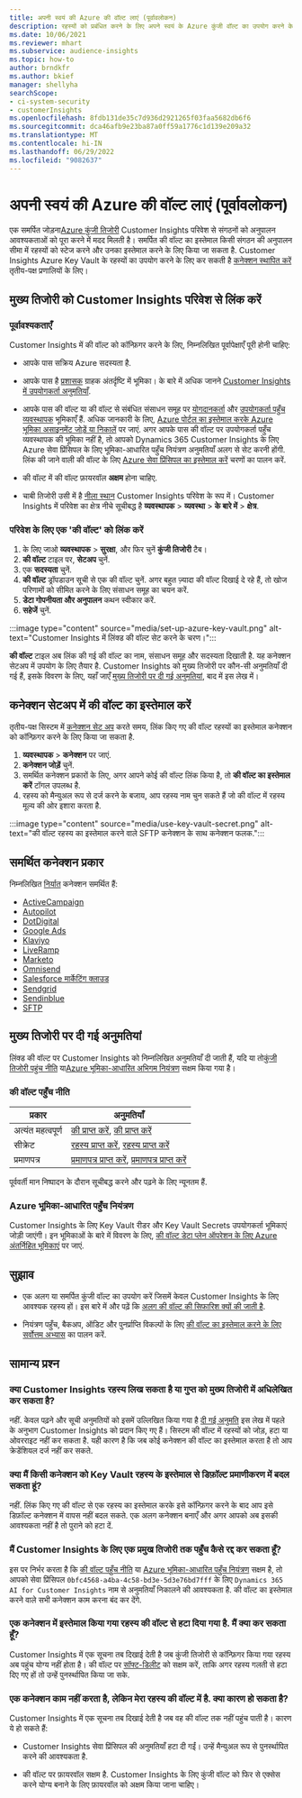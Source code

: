 ```yaml
---
title: अपनी स्वयं की Azure की वॉल्ट लाएं (पूर्वावलोकन)
description: रहस्यों को प्रबंधित करने के लिए अपने स्वयं के Azure कुंजी वॉल्ट का उपयोग करने के लिए Customer Insights को कॉन्फ़िगर करने का तरीका जानें।
ms.date: 10/06/2021
ms.reviewer: mhart
ms.subservice: audience-insights
ms.topic: how-to
author: brndkfr
ms.author: bkief
manager: shellyha
searchScope:
- ci-system-security
- customerInsights
ms.openlocfilehash: 8fdb131de35c7d936d2921265f03faa5682db6f6
ms.sourcegitcommit: dca46afb9e23ba87a0ff59a1776c1d139e209a32
ms.translationtype: MT
ms.contentlocale: hi-IN
ms.lasthandoff: 06/29/2022
ms.locfileid: "9082637"
---
```

# <a name="bring-your-own-azure-key-vault-preview"></a>अपनी स्वयं की Azure की वॉल्ट लाएं (पूर्वावलोकन)

एक समर्पित जोड़ना[Azure कुंजी तिजोरी](/azure/key-vault/general/basic-concepts) Customer Insights परिवेश से संगठनों को अनुपालन आवश्यकताओं को पूरा करने में मदद मिलती है।
समर्पित की वॉल्ट का इस्तेमाल किसी संगठन की अनुपालन सीमा में रहस्यों को स्टेज करने और उनका इस्तेमाल करने के लिए किया जा सकता है. Customer Insights Azure Key Vault के रहस्यों का उपयोग करने के लिए कर सकती है [कनेक्शन स्थापित करें](connections.md) तृतीय-पक्ष प्रणालियों के लिए।

## <a name="link-the-key-vault-to-the-customer-insights-environment"></a>मुख्य तिजोरी को Customer Insights परिवेश से लिंक करें

### <a name="prerequisites"></a>पूर्वावश्यकताएँ

Customer Insights में की वॉल्ट को कॉन्फ़िगर करने के लिए, निम्नलिखित पूर्वापेक्षाएँ पूरी होनी चाहिए:

- आपके पास सक्रिय Azure सदस्यता है.

- आपके पास है [प्रशासक](permissions.md#admin) ग्राहक अंतर्दृष्टि में भूमिका। के बारे में अधिक जानने [Customer Insights में उपयोगकर्ता अनुमतियाँ](permissions.md#assign-roles-and-permissions).

- आपके पास की वॉल्ट या की वॉल्ट से संबंधित संसाधन समूह पर [योगदानकर्ता](/azure/role-based-access-control/built-in-roles#contributor) और [उपयोगकर्ता पहुँच व्यवस्थापक](/azure/role-based-access-control/built-in-roles#user-access-administrator) भूमिकाएँ हैं. अधिक जानकारी के लिए, [Azure पोर्टल का इस्तेमाल करके Azure भूमिका असाइनमेंट जोड़ें या निकालें](/azure/role-based-access-control/role-assignments-portal) पर जाएं. अगर आपके पास की वॉल्ट पर उपयोगकर्ता पहुँच व्यवस्थापक की भूमिका नहीं है, तो आपको Dynamics 365 Customer Insights के लिए Azure सेवा प्रिंसिपल के लिए भूमिका-आधारित पहुँच नियंत्रण अनुमतियाँ अलग से सेट करनी होंगी. लिंक की जाने वाली की वॉल्ट के लिए [Azure सेवा प्रिंसिपल का इस्तेमाल करें](connect-service-principal.md) चरणों का पालन करें.

- की वॉल्ट में की वॉल्ट फ़ायरवॉल **अक्षम** होना चाहिए.

- चाबी तिजोरी उसी में है [नीला स्थान](https://azure.microsoft.com/global-infrastructure/geographies/#overview) Customer Insights परिवेश के रूप में। Customer Insights में परिवेश का क्षेत्र नीचे सूचीबद्ध है **व्यवस्थापक** > **व्यवस्था** > **के बारे में** > **क्षेत्र**.

### <a name="link-a-key-vault-to-the-environment"></a>परिवेश के लिए एक 'की वॉल्ट' को लिंक करें

1. के लिए जाओ **व्यवस्थापक** > **सुरक्षा**, और फिर चुनें **कुंजी तिजोरी** टैब।
1. **की वॉल्ट** टाइल पर, **सेटअप** चुनें.
1. एक **सदस्यता** चुनें.
1. **की वॉल्ट** ड्रॉपडाउन सूची से एक की वॉल्ट चुनें. अगर बहुत ज़्यादा की वॉल्ट दिखाई दे रहे हैं, तो खोज परिणामों को सीमित करने के लिए संसाधन समूह का चयन करें.
1. **डेटा गोपनीयता और अनुपालन** कथन स्वीकार करें.
1. **सहेजें** चुनें.

:::image type="content" source="media/set-up-azure-key-vault.png" alt-text="Customer Insights में लिंक्ड की वॉल्ट सेट करने के चरण।":::

**की वॉल्ट** टाइल अब लिंक की गई की वॉल्ट का नाम, संसाधन समूह और सदस्यता दिखाती है. यह कनेक्शन सेटअप में उपयोग के लिए तैयार है.
Customer Insights को मुख्य तिजोरी पर कौन-सी अनुमतियाँ दी गई हैं, इसके विवरण के लिए, यहाँ जाएँ [मुख्य तिजोरी पर दी गई अनुमतियां](#permissions-granted-on-the-key-vault), बाद में इस लेख में।

## <a name="use-the-key-vault-in-the-connection-setup"></a>कनेक्शन सेटअप में की वॉल्ट का इस्तेमाल करें

तृतीय-पक्ष सिस्टम में [कनेक्शन सेट अप](connections.md) करते समय, लिंक किए गए की वॉल्ट रहस्यों का इस्तेमाल कनेक्शन को कॉन्फ़िगर करने के लिए किया जा सकता है.

1. **व्यवस्थापक** > **कनेक्शन** पर जाएं.
1. **कनेक्शन जोड़ें** चुनें.
1. समर्थित कनेक्शन प्रकारों के लिए, अगर आपने कोई की वॉल्ट लिंक किया है, तो **की वॉल्ट का इस्तेमाल करें** टॉगल उपलब्ध है.
1. रहस्य को मैन्युअल रूप से दर्ज करने के बजाय, आप रहस्य नाम चुन सकते हैं जो की वॉल्ट में रहस्य मूल्य की ओर इशारा करता है.

:::image type="content" source="media/use-key-vault-secret.png" alt-text="की वॉल्ट रहस्य का इस्तेमाल करने वाले SFTP कनेक्शन के साथ कनेक्शन फलक.":::

## <a name="supported-connection-types"></a>समर्थित कनेक्शन प्रकार

निम्नलिखित [निर्यात](export-destinations.md) कनेक्शन समर्थित हैं:

* [ActiveCampaign](export-active-campaign.md)
* [Autopilot](export-autopilot.md)
* [DotDigital](export-dotdigital.md)
* [Google Ads](export-google-ads.md)
* [Klaviyo](export-klaviyo.md)
* [LiveRamp](export-liveramp.md)
* [Marketo](export-marketo.md)
* [Omnisend](export-omnisend.md)
* [Salesforce मार्केटिंग क्लाउड](export-salesforce.md)
* [Sendgrid](export-sendgrid.md)
* [Sendinblue](export-sendinblue.md)
* [SFTP](export-sftp.md)

## <a name="permissions-granted-on-the-key-vault"></a>मुख्य तिजोरी पर दी गई अनुमतियां

लिंक्ड की वॉल्ट पर Customer Insights को निम्नलिखित अनुमतियाँ दी जाती हैं, यदि या तो[कुंजी तिजोरी पहुंच नीति](/azure/key-vault/general/assign-access-policy?tabs=azure-portal) या[Azure भूमिका-आधारित अभिगम नियंत्रण](/azure/key-vault/general/rbac-guide?tabs=azure-cli) सक्षम किया गया है।

### <a name="key-vault-access-policy"></a>की वॉल्ट पहुँच नीति

| प्रकार        | अनुमतियाँ          |
| ----------- | -------------------- |
| अत्‍यंत महत्वपूर्ण         | [की प्राप्त करें](/rest/api/keyvault/keys/get-keys/get-keys), [की प्राप्त करें](/rest/api/keyvault/keys/get-key/get-key)                                 |
| सीक्रेट      | [रहस्य प्राप्त करें](/rest/api/keyvault/secrets/get-secrets/get-secrets), [रहस्य प्राप्त करें](/rest/api/keyvault/secrets/get-secret/get-secret)                     |
| प्रमाणपत्र | [प्रमाणपत्र प्राप्त करें](/rest/api/keyvault/certificates/get-certificates/get-certificates), [प्रमाणपत्र प्राप्त करें](/rest/api/keyvault/certificates/get-certificate/get-certificate) |

पूर्ववर्ती मान निष्पादन के दौरान सूचीबद्ध करने और पढ़ने के लिए न्यूनतम हैं.

### <a name="azure-role-based-access-control"></a>Azure भूमिका-आधारित पहुँच नियंत्रण

Customer Insights के लिए Key Vault रीडर और Key Vault Secrets उपयोगकर्ता भूमिकाएं जोड़ी जाएंगी। इन भूमिकाओं के बारे में विवरण के लिए, [की वॉल्ट डेटा प्लेन ऑपरेशन के लिए Azure अंतर्निहित भूमिकाएं](/azure/key-vault/general/rbac-guide?tabs=azure-cli) पर जाएं.

## <a name="recommendations"></a>सुझाव

- एक अलग या समर्पित कुंजी वॉल्ट का उपयोग करें जिसमें केवल Customer Insights के लिए आवश्यक रहस्य हों। इस बारे में और पढ़ें कि [अलग की वॉल्ट की सिफारिश क्यों की जाती है](/azure/key-vault/general/best-practices#why-we-recommend-separate-key-vaults).

- नियंत्रण पहुँच, बैकअप, ऑडिट और पुनर्प्राप्ति विकल्पों के लिए [की वॉल्ट का इस्तेमाल करने के लिए सर्वोत्तम अभ्यास](/azure/key-vault/general/best-practices#turn-on-logging) का पालन करें.

## <a name="frequently-asked-questions"></a>सामान्य प्रश्‍न

### <a name="can-customer-insights-write-secrets-or-overwrite-secrets-into-the-key-vault"></a>क्या Customer Insights रहस्य लिख सकता है या गुप्त को मुख्य तिजोरी में अधिलेखित कर सकता है?

नहीं. केवल पढ़ने और सूची अनुमतियों को इसमें उल्लिखित किया गया है [दी गई अनुमति](#permissions-granted-on-the-key-vault) इस लेख में पहले के अनुभाग Customer Insights को प्रदान किए गए हैं। सिस्टम की वॉल्ट में रहस्यों को जोड़, हटा या ओवरराइट नहीं कर सकता है. यही कारण है कि जब कोई कनेक्शन की वॉल्ट का इस्तेमाल करता है तो आप क्रेडेंशियल दर्ज नहीं कर सकते.

### <a name="can-i-change-a-connection-from-using-key-vault-secrets-to-default-authentication"></a>क्या मैं किसी कनेक्शन को Key Vault रहस्य के इस्तेमाल से डिफ़ॉल्ट प्रमाणीकरण में बदल सकता हूं?

नहीं. लिंक किए गए की वॉल्ट से एक रहस्य का इस्तेमाल करके इसे कॉन्फ़िगर करने के बाद आप इसे डिफ़ॉल्ट कनेक्शन में वापस नहीं बदल सकते. एक अलग कनेक्शन बनाएँ और अगर आपको अब इसकी आवश्यकता नहीं है तो पुराने को हटा दें.

### <a name="how-can-i-revoke-access-to-a-key-vault-for-customer-insights"></a>मैं Customer Insights के लिए एक प्रमुख तिजोरी तक पहुँच कैसे रद्द कर सकता हूँ?

इस पर निर्भर करता है कि [की वॉल्ट पहुँच नीति](/azure/key-vault/general/assign-access-policy?tabs=azure-portal) या [Azure भूमिका-आधारित पहुँच नियंत्रण](/azure/key-vault/general/rbac-guide?tabs=azure-cli) सक्षम है, तो आपको सेवा प्रिंसिपल `0bfc4568-a4ba-4c58-bd3e-5d3e76bd7fff` के लिए `Dynamics 365 AI for Customer Insights` नाम से अनुमतियाँ निकालने की आवश्यकता है. की वॉल्ट का इस्तेमाल करने वाले सभी कनेक्शन काम करना बंद कर देंगे.

### <a name="a-secret-thats-used-in-a-connection-got-removed-from-the-key-vault-what-can-i-do"></a>एक कनेक्शन में इस्तेमाल किया गया रहस्य की वॉल्ट से हटा दिया गया है. मैं क्या कर सकता हूँ?

Customer Insights में एक सूचना तब दिखाई देती है जब कुंजी तिजोरी से कॉन्फ़िगर किया गया रहस्य अब पहुंच योग्य नहीं होता है। की वॉल्ट पर [सॉफ्ट-डिलीट](/azure/key-vault/general/soft-delete-overview) को सक्षम करें, ताकि अगर रहस्य गलती से हटा दिए गए हों तो उन्हें पुनर्स्थापित किया जा सके.

### <a name="a-connection-doesnt-work-but-my-secret-is-in-the-key-vault-what-might-be-the-cause"></a>एक कनेक्शन काम नहीं करता है, लेकिन मेरा रहस्य की वॉल्ट में है. क्या कारण हो सकता है?

Customer Insights में एक सूचना तब दिखाई देती है जब वह की वॉल्ट तक नहीं पहुंच पाती है। कारण ये हो सकते हैं:

- Customer Insights सेवा प्रिंसिपल की अनुमतियाँ हटा दी गईं। उन्हें मैन्युअल रूप से पुनर्स्थापित करने की आवश्यकता है.

- की वॉल्ट पर फ़ायरवॉल सक्षम है. Customer Insights के लिए कुंजी वॉल्ट को फिर से एक्सेस करने योग्य बनाने के लिए फ़ायरवॉल को अक्षम किया जाना चाहिए।

